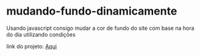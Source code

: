 # mudando-fundo-dinamicamente
Usando javascript consigo mudar a cor de fundo do site com base na hora do dia utilizando condições 

link do projeto: <a href="https://deivison1.github.io/mudando-fundo-dinamicamente/">Aqui</a>
